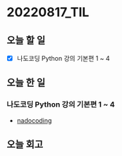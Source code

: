 # 20220817_TIL
## 오늘 할 일
- [X] 나도코딩 Python 강의 기본편 1 ~ 4

## 오늘 한 일
### 나도코딩 Python 강의 기본편 1 ~ 4
- [nadocoding](./Python/nadocoding.py)

## 오늘 회고

